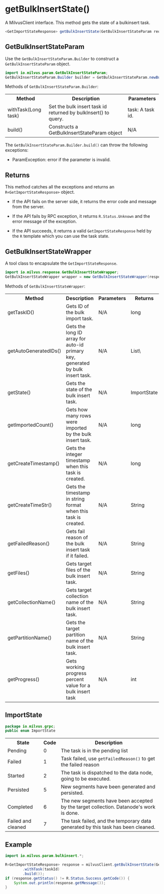 # getBulkInsertState()

A MilvusClient interface. This method gets the state of a bulkinsert task.

```java
<GetImportStateResponse> getBulkInsertState(GetBulkInsertStateParam requestParam);
```

## GetBulkInsertStateParam

Use the `GetBulkInsertStateParam.Builder` to construct a `GetBulkInsertStateParam` object.

```java
import io.milvus.param.GetBulkInsertStateParam;
GetBulkInsertStateParam.Builder builder = GetBulkInsertStateParam.newBuilder();
```

Methods of `GetBulkInsertStateParam.Builder`:

<table>
    <tr>
        <th>Method</th>
        <th>Description</th>
        <th>Parameters</th>
    </tr>
    <tr>
        <td>withTask(Long task)</td>
        <td>Set the bulk insert task id returned by bulkInsert() to query.</td>
        <td>task: A task id.</td>
    </tr>
    <tr>
        <td>build()</td>
        <td>Constructs a GetBulkInsertStateParam object</td>
        <td>N/A</td>
    </tr>
</table>

The `GetBulkInsertStateParam.Builder.build()` can throw the following exceptions:

- ParamException: error if the parameter is invalid.

## Returns

This method catches all the exceptions and returns an `R<GetImportStateResponse>` object.

- If the API fails on the server side, it returns the error code and message from the server.

- If the API fails by RPC exception, it returns `R.Status.Unknown` and the error message of the exception.

- If the API succeeds, it returns a valid `GetImportStateResponse` held by the `R` template which you can use the task state.

## GetBulkInsertStateWrapper

A tool class to encapsulate the `GetImportStateResponse`. 

```java
import io.milvus.response.GetBulkInsertStateWrapper;
GetBulkInsertStateWrapper wrapper = new GetBulkInsertStateWrapper(response);
```

Methods of `GetBulkInsertStateWrapper`:

<table>
   <tr>
     <th><strong>Method</strong></th>
     <th><strong>Description</strong></th>
     <th><strong>Parameters</strong></th>
     <th><strong>Returns</strong></th>
   </tr>
   <tr>
     <td>getTaskID()</td>
     <td>Gets ID of the bulk import task.</td>
     <td>N/A</td>
     <td>long</td>
   </tr>
   <tr>
     <td>getAutoGeneratedIDs()</td>
     <td>Gets the long ID array for auto-id primary key, generated by bulk insert task.</td>
     <td>N/A</td>
     <td>List\<Long></td>
   </tr>
   <tr>
     <td>getState()</td>
     <td>Gets the state of the bulk insert task.</td>
     <td>N/A</td>
     <td>ImportState</td>
   </tr>
   <tr>
     <td>getImportedCount()</td>
     <td>Gets how many rows were imported by the bulk insert task.</td>
     <td>N/A</td>
     <td>long<br/></td>
   </tr>
   <tr>
     <td>getCreateTimestamp()</td>
     <td>Gets the integer timestamp when this task is created.</td>
     <td>N/A<br/></td>
     <td>long<br/></td>
   </tr>
   <tr>
     <td>getCreateTimeStr()</td>
     <td>Gets the timestamp in string format when this task is created.</td>
     <td>N/A<br/></td>
     <td>String</td>
   </tr>
   <tr>
     <td>getFailedReason()</td>
     <td>Gets fail reason of the bulk insert task if it failed.</td>
     <td>N/A</td>
     <td>String</td>
   </tr>
   <tr>
     <td>getFiles()</td>
     <td>Gets target files of the bulk insert task.</td>
     <td>N/A<br/></td>
     <td>String<br/></td>
   </tr>
   <tr>
     <td>getCollectionName()</td>
     <td>Gets target collection name of the bulk insert task.</td>
     <td>N/A</td>
     <td>String</td>
   </tr>
   <tr>
     <td>getPartitionName()</td>
     <td>Gets the target partition name of the bulk insert task.</td>
     <td>N/A<br/></td>
     <td>String<br/></td>
   </tr>
   <tr>
     <td>getProgress()</td>
     <td>Gets working progress percent value for a bulk insert task</td>
     <td>N/A</td>
     <td>int</td>
   </tr>
</table>

## ImportState

```java
package io.milvus.grpc;
public enum ImportState
```

<table>
   <tr>
     <th><strong>State</strong></th>
     <th><strong>Code</strong></th>
     <th><strong>Description</strong></th>
   </tr>
   <tr>
     <td>Pending</td>
     <td>0</td>
     <td>The task is in the pending list</td>
   </tr>
   <tr>
     <td>Failed</td>
     <td>1</td>
     <td>Task failed, use <code>getFailedReason()</code> to get the failed reason</td>
   </tr>
   <tr>
     <td>Started</td>
     <td>2</td>
     <td>The task is dispatched to the data node, going to be executed.</td>
   </tr>
   <tr>
     <td>Persisted</td>
     <td>5</td>
     <td>New segments have been generated and persisted.</td>
   </tr>
   <tr>
     <td>Completed</td>
     <td>6</td>
     <td>The new segments have been accepted by the target collection. Datanode's work is done.</td>
   </tr>
   <tr>
     <td>Failed and cleaned</td>
     <td>7</td>
     <td>The task failed, and the temporary data generated by this task has been cleaned.</td>
   </tr>
</table>

## Example

```java
import io.milvus.param.bulkinsert.*;

R<GetImportStateResponse> response = milvusClient.getBulkInsertState(GetBulkInsertStateParam.newBuilder()
        .withTask(taskId)
        .build());
if (response.getStatus() != R.Status.Success.getCode()) {
    System.out.println(response.getMessage());
}
```
